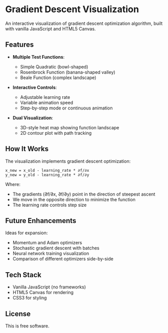 # Gradient Descent Visualization

An interactive visualization of gradient descent optimization algorithm, built with vanilla JavaScript and HTML5 Canvas.

## Features

- **Multiple Test Functions**: 
  - Simple Quadratic (bowl-shaped)
  - Rosenbrock Function (banana-shaped valley)
  - Beale Function (complex landscape)

- **Interactive Controls**:
  - Adjustable learning rate
  - Variable animation speed
  - Step-by-step mode or continuous animation

- **Dual Visualization**:
  - 3D-style heat map showing function landscape
  - 2D contour plot with path tracking


## How It Works

The visualization implements gradient descent optimization:

```
x_new = x_old - learning_rate * ∂f/∂x
y_new = y_old - learning_rate * ∂f/∂y
```

Where:
- The gradients (∂f/∂x, ∂f/∂y) point in the direction of steepest ascent
- We move in the opposite direction to minimize the function
- The learning rate controls step size

## Future Enhancements

Ideas for expansion:
- Momentum and Adam optimizers
- Stochastic gradient descent with batches
- Neural network training visualization
- Comparison of different optimizers side-by-side

## Tech Stack

- Vanilla JavaScript (no frameworks)
- HTML5 Canvas for rendering
- CSS3 for styling

## License
This is free software. 
